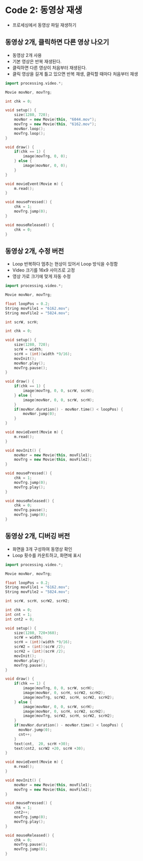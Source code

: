 # Code 2: 동영상 재생

* 프로세싱에서 동영상 파일 재생하기

## 동영상 2개, 클릭하면 다른 영상 나오기

* 동영상 2개 사용
* 기본 영상은 반복 재생된다.
* 클릭하면 다른 영상이 처음부터 재생된다.
* 클릭 영상을 길게 틀고 있으면 반복 재생, 클릭할 때마다 처음부터 재생

```cpp title="p59_videoPlayer2.pde" linenums="1" hl_lines="29"
import processing.video.*;

Movie movNor, movTrg;

int chk = 0;

void setup() {
    size(1280, 720);
    movNor = new Movie(this, "6044.mov");
    movTrg = new Movie(this, "6162.mov");
    movNor.loop();
    movTrg.loop();
}

void draw() {
    if(chk == 1) {
        image(movTrg, 0, 0);
    } else {
        image(movNor, 0, 0);
    }
}

void movieEvent(Movie m) {
    m.read();
}

void mousePressed() {
    chk = 1;
    movTrg.jump(0);
}

void mouseReleased() {
    chk = 0;
}
```

## 동영상 2개, 수정 버전

* Loop 반복하다 멈추는 현상이 있어서 Loop 방식을 수정함
* Video 크기를 16x9 사이즈로 고정
* 영상 가로 크기에 맞게 자동 수정

```cpp title="p59_videoPlayer3.pde" linenums="1" hl_lines="16"
import processing.video.*;

Movie movNor, movTrg;

float loopPos = 0.2;
String movFile1 = "6162.mov";
String movFile2 = "5824.mov";

int scrW, scrH;

int chk = 0;

void setup() {
    size(1280, 720);
    scrW = width;
    scrH = (int)(width *9/16);
    movInit();
    movNor.play();
    movTrg.pause();
}

void draw() {
    if(chk == 1) {
        image(movTrg, 0, 0, scrW, scrH);
    } else {
        image(movNor, 0, 0, scrW, scrH);
    }
    if(movNor.duration() - movNor.time() < loopPos) {
        movNor.jump(0);
    }
}

void movieEvent(Movie m) {
    m.read();
}

void movInit() {
    movNor = new Movie(this, movFile1);
    movTrg = new Movie(this, movFile2);
}

void mousePressed() {
    chk = 1;
    movTrg.jump(0);
    movTrg.play();
}

void mouseReleased() {
    chk = 0;
    movTrg.pause();
    movTrg.jump(0);
}
```


## 동영상 2개, 디버깅 버전

* 화면을 3개 구성하여 동영상 확인
* Loop 횟수를 카운트하고, 화면에 표시

```cpp title="p59_videoPlayer4.pde" linenums="1" hl_lines="16"
import processing.video.*;

Movie movNor, movTrg;

float loopPos = 0.2;
String movFile1 = "6162.mov";
String movFile2 = "5824.mov";

int scrW, scrH, scrW2, scrH2;

int chk = 0;
int cnt = 1;
int cnt2 = 0;

void setup() {
    size(1280, 720+360);
    scrW = width;
    scrH = (int)(width *9/16);
    scrW2 = (int)(scrW /2);
    scrH2 = (int)(scrH /2);
    movInit();
    movNor.play();
    movTrg.pause();
}

void draw() {
    if(chk == 1) {
        image(movTrg, 0, 0, scrW, scrH);
        image(movNor, 0, scrH, scrW2, scrH2);
        image(movTrg, scrW2, scrH, scrW2, scrH2);
    } else {
        image(movNor, 0, 0, scrW, scrH);
        image(movNor, 0, scrH, scrW2, scrH2);
        image(movTrg, scrW2, scrH, scrW2, scrH2);
    }
    if(movNor.duration() - movNor.time() < loopPos) {
      movNor.jump(0);
      cnt++;
    }
    text(cnt,  20, scrH +30);
    text(cnt2, scrW2 +20, scrH +30);
}

void movieEvent(Movie m) {
    m.read();
}

void movInit() {
    movNor = new Movie(this, movFile1);
    movTrg = new Movie(this, movFile2);
}

void mousePressed() {
    chk = 1;
    cnt2++;
    movTrg.jump(0);
    movTrg.play();
}

void mouseReleased() {
    chk = 0;
    movTrg.pause();
    movTrg.jump(0);
}
```